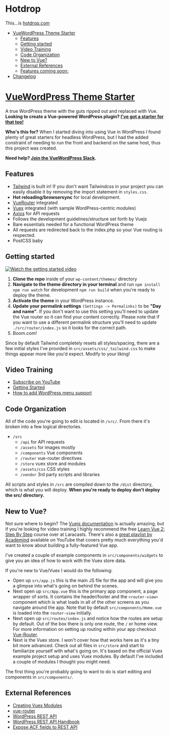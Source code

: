 # Hotdrop
This...is [hotdrop.com](https://www.thisishotdrop.com/)

- [VueWordPress Theme Starter](#vuewordpress-theme-starter)
  - [Features](#features)
  - [Getting started](#getting-started)
  - [Video Training](#video-training)
  - [Code Organization](#code-organization)
  - [New to Vue?](#new-to-vue)
  - [External References](#external-references)
  - [Features coming soon:](#features-coming-soon)
- [Changelog](#changelog)

# [VueWordPress Theme Starter](https://github.com/EvanAgee/vuejs-wordpress-theme-starter)

A true WordPress theme with the guts ripped out and replaced with Vue. **Looking to create a Vue-powered WordPress plugin? [I've got a starter for that too!](https://github.com/EvanAgee/vuejs-wordpress-plugin-starter)**

**Who's this for?** When I started diving into using Vue in WordPress I found plenty of great starters for headless WordPress, but I had the added constraint of needing to run the front and backend on the same host, thus this project was created.

**Need help? [Join the VueWordPress Slack](https://join.slack.com/t/vuewordpress/shared_invite/enQtMjg5NzAzMzY5Mzk0LTk2YjljNmIxZDk2Y2IzNDc2NzI3M2M3M2FhNjJkZjE5YWNhNmU5OWExZjI5YjRiMjcwYzk3ZWViMWIyMWE1MDY).**

## Features

- [Tailwind](https://tailwindcss.com/) is built in! If you don't want Tailwindcss in your project you can easily disable it by removing the import statement in `styles.css`.
- **Hot reloading/browsersync** for local development.
- [VueRouter](https://github.com/vuejs/vue-router) integrated
- [Vuex](https://github.com/vuejs/vuex) integrated (with sample WordPress-centric modules)
- [Axios](https://github.com/axios/axios) for API requests
- Follows the development guidelines/structure set forth by Vuejs
- Bare essentials needed for a functional WordPress theme
- All requests are redirected back to the index.php so your Vue routing is respected.
- PostCSS baby

## Getting started

[![Watch the getting started video](https://res.cloudinary.com/evanagee/image/upload/c_scale,w_1000/v1580251167/VueWP/getting-started-youtube2.jpg)](https://www.youtube.com/watch?v=xF-ZVrk7N5g)

1. **Clone the repo** inside of your `wp-content/themes/` directory
2. **Navigate to the theme directory in your terminal** and run
   `npm install`
   `npm run watch` for development
   `npm run build` when you're ready to deploy the theme.
3. **Activate the theme** in your WordPress instance.
4. **Update your permalink settings** `(Settings -> Permalinks)` to be **"Day and name"**. If you don't want to use this setting you'll need to update the Vue router so it can find your content correctly. Please note that if you want to use a different permalink structure you'll need to update `./src/router/index.js` so it looks for the correct path.
5. Boom.com!

Since by default Tailwind completely resets all styles/spacing, there are a few initial styles I've provided in `src/assets/css/_tailwind.css` to make things appear more like you'd expect. Modify to your liking!

## Video Training

- [Subscribe on YouTube](https://www.youtube.com/channel/UCg8pbW81_DtpPZGiZMpJRyw)
- [Getting Started](https://www.youtube.com/watch?v=xF-ZVrk7N5g)
- [How to add WordPress menu support](https://www.youtube.com/watch?v=sCT7jQEbXxc)

## Code Organization

All of the code you're going to edit is located in `/src/`. From there it's broken into a few logical directories.

- `/src`
  - `/api` for API requests
  - `/assets` for images mostly
  - `/components` Vue components
  - `/router` vue-router directives
  - `/store` vuex store and modules
  - `/assets/css` CSS styles
  - `/vendor` 3rd party scripts and libraries

All scripts and styles in `/src` are compiled down to the `/dist` directory, which is what you will deploy. **When you're ready to deploy don't deploy the src/ directory.**

## New to Vue?

Not sure where to begin? The [Vuejs documentation](https://vuejs.org/v2/guide/) is actually amazing, but if you're looking for video training I highly recommend the free [Learn Vue 2: Step By Step](https://laracasts.com/series/learn-vue-2-step-by-step) course over at Laracasts. There's also a [great playlist by Academind](https://www.youtube.com/watch?v=FXY1UyQfSFw&list=PL55RiY5tL51qxUbODJG9cgrsVd7ZHbPrt) available on YouTube that covers pretty much everything you'd want to know about building a fully-featured Vue app.

I've created a couple of example components in `src/components/widgets` to give you an idea of how to work with the Vuex store data.

If you're new to Vue/Vuex I would do the following:

- Open up `src/app.js` this is the main JS file for the app and will give you a glimpse into what's going on behind the scenes.
- Next open up `src/App.vue` this is the primary app component, a page wrapper of sorts. It contains the header/footer and the `<router-view>` component which is what loads in all of the other screens as you navigate around the app. Note that by default `src/components/Home.vue` is loaded into the `router-view` initially.
- Next open up `src/routes/index.js` and notice how the routes are setup by default. Out of the box there is only one route, the `/` or home view. For more information on setting up routing within your app checkout [Vue-Router](https://router.vuejs.org/).
- Next is the Vuex store. I won't cover how that works here as it's a tiny bit more advanced. Check out all files in `src/store` and start to familiarize yourself with what's going on. It's based on the official Vuex example project setup and uses Vuex modules. By default I've included a couple of modules I thought you might need.

The first thing you're probably going to want to do is start editing and components in `src/components/`.

## External References

- [Creating Vuex Modules](https://vuex.vuejs.org/en/modules.html)
- [vue-router](https://github.com/vuejs/vue-router)
- [WordPress REST API](http://v2.wp-api.org/)
- [WordPress REST API Handbook](https://developer.wordpress.org/rest-api/)
- [Expose ACF fields to REST API](https://github.com/airesvsg/acf-to-rest-api/)
